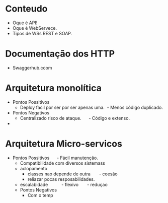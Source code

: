 #  Conteudo 
 * Oque é API!
 * Oque é WebServece.
 * Tipos de WSs  REST e SOAP.

# Documentação dos HTTP
 * Swaggerhub.ccom

# Arquitetura monolítica
  - Pontos Possitivos
      - Deploy facil por ser por ser apenas  uma.
      - Menos código duplicado. 
  - Pontos Negativos
      - Centralizado risco de ataque. 
      - Código e extenso.
  - 
  # Arquitetura Micro-servicos
  - Pontos Possitivos
      - Fácil manutenção.
      - Compatibilidade com diversos sistemass
      - aclopamento 
          - classes nao depende de outra
       - coesão 
           - reliazar pocas resposabilidades.
       - escalabidade
           - flexivo
       - reduçao
       - Pontos Negativos
           - Com o temp
      
